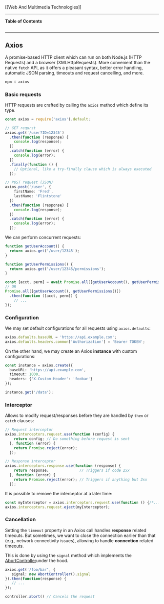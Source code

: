 [[Web And Multimedia Technologies]]
***
**Table of Contents**
```table-of-contents
```

****
## Axios

A promise-based HTTP client which can run on both Node.js (HTTP Requests) and a browser (XMLHttpRequests). More convenient than the native `fetch` API, as it offers a pleasant syntax, better error handling, automatic JSON parsing, timeouts and request cancelling, and more.
```bash
npm i axios
```

### Basic requests

HTTP requests are crafted by calling the `axios` method which define its type.
```ts
const axios = require('axios').default;

// GET requrst
axios.get('/user?ID=12345')
  .then(function (response) {
    console.log(response);
  })
  .catch(function (error) {
    console.log(error);
  })
  .finally(function () {
    // Optional, like a try-finally clause which is always executed
  });

// POST request (JSON)
axios.post('/user', {
    firstName: 'Fred',
    lastName: 'Flintstone'
  })
  .then(function (response) {
    console.log(response);
  })
  .catch(function (error) {
    console.log(error);
  });
```

We can perform concurrent requests:
```ts
function getUserAccount() {
  return axios.get('/user/12345');
}

function getUserPermissions() {
  return axios.get('/user/12345/permissions');
}

const [acct, perm] = await Promise.all([getUserAccount(), getUserPermissions()]);
// OR
Promise.all([getUserAccount(), getUserPermissions()])
  .then(function ([acct, perm]) {
    // ...
});
```

### Configuration

We may set default configurations for all requests using `axios.defaults`:
```ts
axios.defaults.baseURL = 'https://api.example.com';
axios.defaults.headers.common['Authorization'] = 'Bearer TOKEN';
```

On the other hand, we may create an Axios **instance** with custom configurations:
```ts
const instance = axios.create({
  baseURL: 'https://api.example.com',
  timeout: 1000,
  headers: {'X-Custom-Header': 'foobar'}
});

instance.get('/data');
```

### Interceptor

Allows to modify request/responses before they are handled by `then` or `catch` clauses:
```ts
// Request interceptor
axios.interceptors.request.use(function (config) {
    return config; // Do something before request is sent
  }, function (error) {
    return Promise.reject(error);
  });

// Response interceptor
axios.interceptors.response.use(function (response) {
    return response;              // Triggers if code 2xx
  }, function (error) {
    return Promise.reject(error); // Triggers if anything but 2xx
  });
```

It is possible to remove the interceptor at a later time:
```ts
const myInterceptor = axios.interceptors.request.use(function () {/*...*/});
axios.interceptors.request.eject(myInterceptor);
```

### Cancellation

Setting the `timeout` property in an Axios call handles **response** related timeouts. But sometimes, we want to close the connection earlier than that (e.g., network connectivity issues), allowing to handle **connection** related timeouts.

This is done by using the `signal` method which implements the [AbortController](https://developer.mozilla.org/en-US/docs/Web/API/AbortController)under the hood.
```ts
axios.get('/foo/bar', {
   signal: new AbortController().signal
}).then(function(response) {
   // ...
});

controller.abort() // Cancels the request
```

